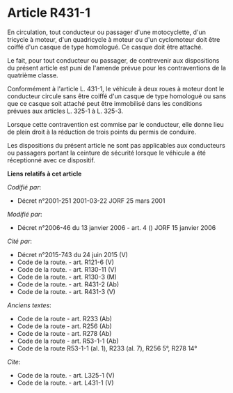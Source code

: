# Article R431-1

En circulation, tout conducteur ou passager d'une motocyclette, d'un tricycle à moteur, d'un quadricycle à moteur ou d'un
cyclomoteur doit être coiffé d'un casque de type homologué. Ce casque doit être attaché. 

Le fait, pour tout conducteur ou passager, de contrevenir aux dispositions du présent article est puni de l'amende prévue
pour les contraventions de la quatrième classe. 

Conformément à l'article L. 431-1, le véhicule à deux roues à moteur dont le conducteur circule sans être coiffé d'un casque
de type homologué ou sans que ce casque soit attaché peut être immobilisé dans les conditions prévues aux articles L. 325-1 à
L. 325-3. 

Lorsque cette contravention est commise par le conducteur, elle donne lieu de plein droit à la réduction de trois points du
permis de conduire. 

Les dispositions du présent article ne sont pas applicables aux conducteurs ou passagers portant la ceinture de sécurité
lorsque le véhicule a été réceptionné avec ce dispositif.

**Liens relatifs à cet article**

_Codifié par_:

  - Décret n°2001-251 2001-03-22 JORF 25 mars 2001

_Modifié par_:

  - Décret n°2006-46 du 13 janvier 2006 - art. 4 () JORF 15 janvier 2006

_Cité par_:

  - Décret n°2015-743 du 24 juin 2015 (V)
  - Code de la route. - art. R121-6 (V)
  - Code de la route. - art. R130-11 (V)
  - Code de la route. - art. R130-3 (M)
  - Code de la route. - art. R431-2 (Ab)
  - Code de la route. - art. R431-3 (V)

_Anciens textes_:

  - Code de la route - art. R233 (Ab)
  - Code de la route - art. R256 (Ab)
  - Code de la route - art. R278 (Ab)
  - Code de la route - art. R53-1-1 (Ab)
  - Code de la route R53-1-1 (al. 1), R233 (al. 7), R256 5°, R278 14°

_Cite_:

  - Code de la route. - art. L325-1 (V)
  - Code de la route. - art. L431-1 (V)
